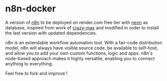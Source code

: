 # n8n-docker

A version of [n8n](https://github.com/n8n-io/n8n) to be deployed on render.com free tier with [neon](http://neon.tech/) as database, inspired from work of [crazy-max](https://github.com/crazy-max/docker-n8n) and modified in order to install the last version with updated dependencies.

n8n is an extendable workflow automation tool. With a fair-code distribution model, n8n will always have visible source code, be available to self-host, and allow you to add your own custom functions, logic and apps. n8n's node-based approach makes it highly versatile, enabling you to connect anything to everything.

Feel free to fork and improve ! 
